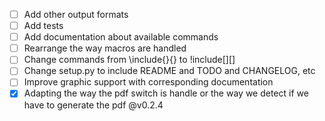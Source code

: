 * [ ] Add other output formats
* [ ] Add tests
* [ ] Add documentation about available commands
* [ ] Rearrange the way macros are handled
* [ ] Change commands from \include{}{} to !include[][]
* [ ] Change setup.py to include README and TODO and CHANGELOG, etc
* [ ] Improve graphic support with corresponding documentation 
* [X] Adapting the way the pdf switch is handle or the way we detect if we have to generate the pdf @v0.2.4 
